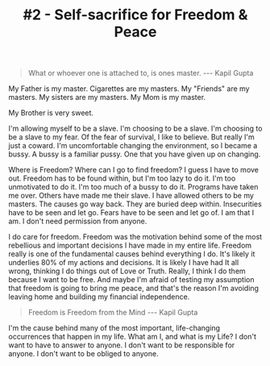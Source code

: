 ﻿---
title: "#2 - Self-sacrifice for Freedom & Peace"
---



> What or whoever one is attached to, is ones master. 
> --- Kapil Gupta
 
My Father is my master. 
Cigarettes are my masters. 
My "Friends" are my masters. 
My sisters are my masters.
My Mom is my master.
 
My Brother is very sweet. 

I'm allowing myself to be a slave. I'm choosing to be a slave. I'm choosing to be a slave to my fear. Of the fear of survival, I like to believe. But really I'm just a coward. I'm uncomfortable changing the environment, so I became a bussy. A bussy is a familiar pussy. One that you have given up on changing. 

Where is Freedom? 
Where can I go to find freedom? 
I guess I have to move out. 
Freedom has to be found within, but I'm too lazy to do it. I'm too unmotivated to do it. I'm too much of a bussy to do it. Programs have taken me over. Others have made me their slave. I have allowed others to be my masters. The causes go way back. They are buried deep within. Insecurities have to be seen and let go. Fears have to be seen and let go of. I am that I am. I don't need permission from anyone. 

I do care for freedom. Freedom was the motivation behind some of the most rebellious and important decisions I have made in my entire life. Freedom really is one of the fundamental causes behind everything I do. It's likely it underlies 80% of my actions and decisions. It is likely I have had It all wrong, thinking I do things out of Love or Truth. Really, I think I do them because I want to be free. And maybe I'm afraid of testing my assumption that freedom is going to bring me peace, and that's the reason I'm avoiding leaving home and building my financial independence. 

> Freedom is Freedom from the Mind --- Kapil Gupta

I'm the cause behind many of the most important, life-changing occurrences that happen in my life. What am I, and what is my Life? I don't want to have to answer to anyone. I don't want to be responsible for anyone. I don't want to be obliged to anyone. 
